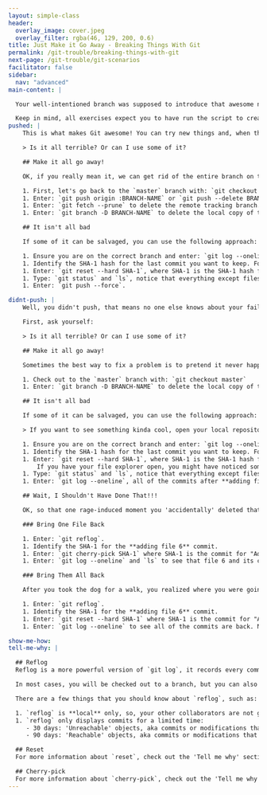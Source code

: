 ```yaml
---
layout: simple-class
header:
  overlay_image: cover.jpeg
  overlay_filter: rgba(46, 129, 200, 0.6)
title: Just Make it Go Away - Breaking Things With Git
permalink: /git-trouble/breaking-things-with-git
next-page: /git-trouble/git-scenarios
facilitator: false
sidebar:
  nav: "advanced"
main-content: |  

  Your well-intentioned branch was supposed to introduce that awesome new feature, but after making a few commits, things aren't going as planned!   

  Keep in mind, all exercises expect you to have run the script to create files using the scripts found on the [Set Up Your Environment](/on-demand/git-trouble/git-set-up) page.
pushed: |
    This is what makes Git awesome! You can try new things and, when they don't work out, just get rid of them. First, ask yourself:

    > Is it all terrible? Or can I use some of it?

    ## Make it all go away!

    OK, if you really mean it, we can get rid of the entire branch on the remote.

    1. First, let's go back to the `master` branch with: `git checkout master`
    1. Enter: `git push origin :BRANCH-NAME` or `git push --delete BRANCH-NAME` to delete the branch on the remote.
    1. Enter: `git fetch --prune` to delete the remote tracking branch.
    1. Enter: `git branch -D BRANCH-NAME` to delete the local copy of the branch.

    ## It isn't all bad

    If some of it can be salvaged, you can use the following approach:

    1. Ensure you are on the correct branch and enter: `git log --oneline`.
    1. Identify the SHA-1 hash for the last commit you want to keep. For this example, let's pretend files 1 and 2 are good, but we want to get rid of the rest, so grab the SHA-1 for "adding file 2".
    1. Enter: `git reset --hard SHA-1`, where SHA-1 is the SHA-1 hash for the commit where you created **file 2**.
    1. Type: `git status` and `ls`, notice that everything except files 1 and 2 are gone!
    1. Enter: `git push --force`.

didnt-push: |
    Well, you didn't push, that means no one else knows about your failed experiment. Use the following steps to get back to your happy place.

    First, ask yourself:

    > Is it all terrible? Or can I use some of it?

    ## Make it all go away!

    Sometimes the best way to fix a problem is to pretend it never happened. The easiest solution is to just delete the branch:

    1. Check out to the `master` branch with: `git checkout master`
    1. Enter: `git branch -D BRANCH-NAME` to delete the local copy of the branch.

    ## It isn't all bad

    If some of it can be salvaged, you can use the following approach:

    > If you want to see something kinda cool, open your local repository in a file browser (Finder, My Computer, etc.) and leave it to the side (but in view).

    1. Ensure you are on the correct branch and enter: `git log --oneline`.
    1. Identify the SHA-1 hash for the last commit you want to keep. For this example, let's pretend files 1 and 2 are good, but we want to get rid of the rest, so grab the SHA-1 for "adding file 2".
    1. Enter: `git reset --hard SHA-1`, where SHA-1 is the SHA-1 hash for the commit where you created **file 2**.
        If you have your file explorer open, you might have noticed something pretty cool happen!
    1. Type: `git status` and `ls`, notice that everything except files 1 and 2 are gone!  
    1. Enter: `git log --oneline`, all of the commits after **adding file2.md** are gone!

    ## Wait, I Shouldn't Have Done That!!!

    OK, so that one rage-induced moment you 'accidentally' deleted that file because you just couldn't stand the sight of it. What if you could bring it back from the dead? You can:

    ### Bring One File Back

    1. Enter: `git reflog`.
    1. Identify the SHA-1 for the **adding file 6** commit.
    1. Enter: `git cherry-pick SHA-1` where SHA-1 is the commit for "Adding file 6".
    1. Enter: `git log --oneline` and `ls` to see that file 6 and its commit are back.

    ### Bring Them All Back

    After you took the dog for a walk, you realized where you were going wrong (fresh air works every time) and you want it all back. Don't worry, you can do that too:

    1. Enter: `git reflog`.
    1. Identify the SHA-1 for the **adding file 6** commit.
    1. Enter: `git reset --hard SHA-1` where SHA-1 is the commit for "Adding file 6".
    1. Enter: `git log --oneline` to see all of the commits are back. Notice the SHA-1 hashes of the commit - they match the original commits!

show-me-how:
tell-me-why: |

  ## Reflog
  Reflog is a more powerful version of `git log`, it records every commit HEAD has pointed to. HEAD is simply a pointer that represents the commit you are currently "checked out" to.

  In most cases, you will be checked out to a branch, but you can also check out to any commit or tag in your history. When you are checked out to something other than a local branch, you are in what's called a **detached head** state. This is also recorded in the reflog.

  There are a few things that you should know about `reflog`, such as:

  1. `reflog` is **local** only, so, your other collaborators are not going to be able to find files you deleted in their `reflog`s.
  1. `reflog` only displays commits for a limited time:
     - 30 days: 'Unreachable' objects, aka commits or modifications that were made to a branch that no longer exists.
     - 90 days: 'Reachable' objects, aka commits or modifications that were made to a branch that still exists.

  ## Reset
  For more information about `reset`, check out the 'Tell me why' section in the [Too Many (small) Commits](/on-demand/git-trouble/too-many-commits) scenario.

  ## Cherry-pick
  For more information about `cherry-pick`, check out the 'Tell me why' section in the [Committed to the Wrong Branch!](/on-demand/git-trouble/git-commit-wrong-branch) scenario.  
---
```

